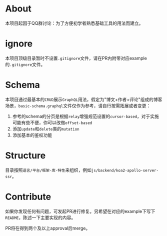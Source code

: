 # About
本项目起因于QQ群讨论：为了方便初学者熟悉基础工具的用法而建立。
# ignore
本项目顶级目录暂时不设置`.gitignore`文件，请在PR内附带对应example的`.gitignore`文件。
# Schema
本项目通过最基本的`CRUD`展示`GraphQL`用法，假定为"博文+作者+评论"组成的博客场景，`basic-schema.graphql`文件仅作为参考，请自行按需拓展或者变更：
1. 参考的schema的分页是根据`relay`增强规范设置的`cursor-based`，对于实施可能有些不便，你可以改做`offset-based`
1. 添加`update`和`delete`类的`mutation`
1. 添加基本的鉴权功能
# Structure
目录按照`语言/平台/框架-库-特性`来组织，例如`js/backend/koa2-apollo-server-ssr`。
# Contribute
如果你发现任何有问题，可发起PR进行修复。另希望在对应的example下写下`README`，陈述一下主要实现的内容。

PR将在得到两个及以上approval后merge。

